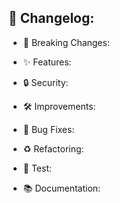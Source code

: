 ## :pencil: Changelog:

- :rotating_light: Breaking Changes:

- :sparkles: Features:

- :lock: Security:

- :hammer_and_wrench: Improvements:

- :bug: Bug Fixes:

- :recycle: Refactoring:

- :vertical_traffic_light: Test:

- :books: Documentation:

